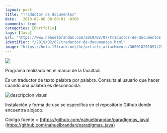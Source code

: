 ```yaml
---
layout: post
title: "Traductor de documentos"
date:   2019-02-06 00:00:01 -0300
comments: true
categories: [Portfolio]
tags: [Java]
url: "https://www.nahuelbrandan.com/2019/02/07/traductor-de-documentos.html"
identifier: "/2019/02/07/traductor-de-documentos.html"
image: "https://help.17track.net/hc/article_attachments/360018201051/235533167-01.gif"
---
```


![](https://help.17track.net/hc/article_attachments/360018201051/235533167-01.gif)

Programa realizado en el marco de la facultad.

Es un traductor de texto palabra por palabra. Consulta al usuario que hacer cuando una palabra es desconocida.

![descripcion visual](https://docs.google.com/drawings/d/e/2PACX-1vQYp1lJji6DKABS1UKgpwqocQnBrO8jYMfIXCS8u_AbTD4F5PIpBwpeyOHvFLuXdTVuh388cjImaTjL/pub?w=960&h=720)

Instalación y forma de uso se especifica en el repositorio Github donde encuentra alojado.

Código fuente = [https://github.com/nahuelbrandan/paradigmas_java](https://github.com/nahuelbrandan/paradigmas_java)
